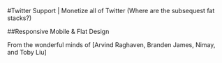 #Twitter Support | Monetize all of Twitter (Where are the subsequest fat stacks?)

##Responsive Mobile & Flat Design

From the wonderful minds of [Arvind Raghaven, Branden James, Nimay, and Toby Liu]